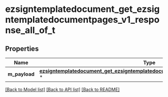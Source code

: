 # ezsigntemplatedocument_get_ezsigntemplatedocumentpages_v1_response_all_of_t

## Properties
Name | Type | Description | Notes
------------ | ------------- | ------------- | -------------
**m_payload** | [**ezsigntemplatedocument_get_ezsigntemplatedocumentpages_v1_response_m_payload_t**](ezsigntemplatedocument_get_ezsigntemplatedocumentpages_v1_response_m_payload.md) \* |  | 

[[Back to Model list]](../README.md#documentation-for-models) [[Back to API list]](../README.md#documentation-for-api-endpoints) [[Back to README]](../README.md)


